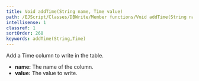 ```yaml
---
title: Void addTime(String name, Time value)
path: /EJScript/Classes/DBWrite/Member functions/Void addTime(String name, Time value)
intellisense: 1
classref: 1
sortOrder: 268
keywords: addTime(String,Time)
---
```



Add a Time column to write in the table.



* **name:** The name of the column.
* **value:** The value to write.


